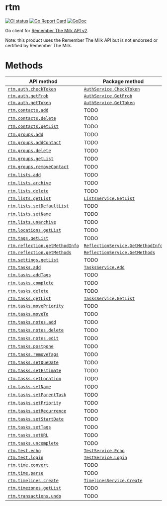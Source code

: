 # rtm

[![CI status](https://github.com/AlekSi/rtm/workflows/CI/badge.svg)](https://github.com/AlekSi/rtm/actions)
[![Go Report Card](https://goreportcard.com/badge/github.com/AlekSi/rtm)](https://goreportcard.com/report/github.com/AlekSi/rtm)
[![GoDoc](https://godoc.org/github.com/AlekSi/rtm?status.svg)](https://godoc.org/github.com/AlekSi/rtm)

Go client for [Remember The Milk API v2](https://www.rememberthemilk.com/services/api/).

Note: this product uses the Remember The Milk API but is not endorsed or certified by Remember The Milk.

# Methods

| API method                                                                                                              | Package method
|-------------------------------------------------------------------------------------------------------------------------|---------------
| [`rtm.auth.checkToken`](https://www.rememberthemilk.com/services/api/methods/rtm.auth.checkToken.rtm)                   | [`AuthService.CheckToken`](https://godoc.org/github.com/AlekSi/rtm#AuthService.CheckToken)
| [`rtm.auth.getFrob`](https://www.rememberthemilk.com/services/api/methods/rtm.auth.getFrob.rtm)                         | [`AuthService.GetFrob`](https://godoc.org/github.com/AlekSi/rtm#AuthService.GetFrob)
| [`rtm.auth.getToken`](https://www.rememberthemilk.com/services/api/methods/rtm.auth.getToken.rtm)                       | [`AuthService.GetToken`](https://godoc.org/github.com/AlekSi/rtm#AuthService.GetToken)
| [`rtm.contacts.add`](https://www.rememberthemilk.com/services/api/methods/rtm.contacts.add.rtm)                         | TODO
| [`rtm.contacts.delete`](https://www.rememberthemilk.com/services/api/methods/rtm.contacts.delete.rtm)                   | TODO
| [`rtm.contacts.getList`](https://www.rememberthemilk.com/services/api/methods/rtm.contacts.getList.rtm)                 | TODO
| [`rtm.groups.add`](https://www.rememberthemilk.com/services/api/methods/rtm.groups.add.rtm)                             | TODO
| [`rtm.groups.addContact`](https://www.rememberthemilk.com/services/api/methods/rtm.groups.addContact.rtm)               | TODO
| [`rtm.groups.delete`](https://www.rememberthemilk.com/services/api/methods/rtm.groups.delete.rtm)                       | TODO
| [`rtm.groups.getList`](https://www.rememberthemilk.com/services/api/methods/rtm.groups.getList.rtm)                     | TODO
| [`rtm.groups.removeContact`](https://www.rememberthemilk.com/services/api/methods/rtm.groups.removeContact.rtm)         | TODO
| [`rtm.lists.add`](https://www.rememberthemilk.com/services/api/methods/rtm.lists.add.rtm)                               | TODO
| [`rtm.lists.archive`](https://www.rememberthemilk.com/services/api/methods/rtm.lists.archive.rtm)                       | TODO
| [`rtm.lists.delete`](https://www.rememberthemilk.com/services/api/methods/rtm.lists.delete.rtm)                         | TODO
| [`rtm.lists.getList`](https://www.rememberthemilk.com/services/api/methods/rtm.lists.getList.rtm)                       | [`ListsService.GetList`](https://godoc.org/github.com/AlekSi/rtm#ListsService.GetList)
| [`rtm.lists.setDefaultList`](https://www.rememberthemilk.com/services/api/methods/rtm.lists.setDefaultList.rtm)         | TODO
| [`rtm.lists.setName`](https://www.rememberthemilk.com/services/api/methods/rtm.lists.setName.rtm)                       | TODO
| [`rtm.lists.unarchive`](https://www.rememberthemilk.com/services/api/methods/rtm.lists.unarchive.rtm)                   | TODO
| [`rtm.locations.getList`](https://www.rememberthemilk.com/services/api/methods/rtm.locations.getList.rtm)               | TODO
| [`rtm.tags.getList`](https://www.rememberthemilk.com/services/api/methods/rtm.tags.getList.rtm)                         | TODO
| [`rtm.reflection.getMethodInfo`](https://www.rememberthemilk.com/services/api/methods/rtm.reflection.getMethodInfo.rtm) | [`ReflectionService.GetMethodInfo`](https://godoc.org/github.com/AlekSi/rtm#ReflectionService.GetMethodInfo)
| [`rtm.reflection.getMethods`](https://www.rememberthemilk.com/services/api/methods/rtm.reflection.getMethods.rtm)       | [`ReflectionService.GetMethods`](https://godoc.org/github.com/AlekSi/rtm#ReflectionService.GetMethods)
| [`rtm.settings.getList`](https://www.rememberthemilk.com/services/api/methods/rtm.settings.getList.rtm)                 | TODO
| [`rtm.tasks.add`](https://www.rememberthemilk.com/services/api/methods/rtm.tasks.add.rtm)                               | [`TasksService.Add`](https://godoc.org/github.com/AlekSi/rtm#TasksService.Add)
| [`rtm.tasks.addTags`](https://www.rememberthemilk.com/services/api/methods/rtm.tasks.addTags.rtm)                       | TODO
| [`rtm.tasks.complete`](https://www.rememberthemilk.com/services/api/methods/rtm.tasks.complete.rtm)                     | TODO
| [`rtm.tasks.delete`](https://www.rememberthemilk.com/services/api/methods/rtm.tasks.delete.rtm)                         | TODO
| [`rtm.tasks.getList`](https://www.rememberthemilk.com/services/api/methods/rtm.tasks.getList.rtm)                       | [`TasksService.GetList`](https://godoc.org/github.com/AlekSi/rtm#TasksService.GetList)
| [`rtm.tasks.movePriority`](https://www.rememberthemilk.com/services/api/methods/rtm.tasks.movePriority.rtm)             | TODO
| [`rtm.tasks.moveTo`](https://www.rememberthemilk.com/services/api/methods/rtm.tasks.moveTo.rtm)                         | TODO
| [`rtm.tasks.notes.add`](https://www.rememberthemilk.com/services/api/methods/rtm.tasks.notes.add.rtm)                   | TODO
| [`rtm.tasks.notes.delete`](https://www.rememberthemilk.com/services/api/methods/rtm.tasks.notes.delete.rtm)             | TODO
| [`rtm.tasks.notes.edit`](https://www.rememberthemilk.com/services/api/methods/rtm.tasks.notes.edit.rtm)                 | TODO
| [`rtm.tasks.postpone`](https://www.rememberthemilk.com/services/api/methods/rtm.tasks.postpone.rtm)                     | TODO
| [`rtm.tasks.removeTags`](https://www.rememberthemilk.com/services/api/methods/rtm.tasks.removeTags.rtm)                 | TODO
| [`rtm.tasks.setDueDate`](https://www.rememberthemilk.com/services/api/methods/rtm.tasks.setDueDate.rtm)                 | TODO
| [`rtm.tasks.setEstimate`](https://www.rememberthemilk.com/services/api/methods/rtm.tasks.setEstimate.rtm)               | TODO
| [`rtm.tasks.setLocation`](https://www.rememberthemilk.com/services/api/methods/rtm.tasks.setLocation.rtm)               | TODO
| [`rtm.tasks.setName`](https://www.rememberthemilk.com/services/api/methods/rtm.tasks.setName.rtm)                       | TODO
| [`rtm.tasks.setParentTask`](https://www.rememberthemilk.com/services/api/methods/rtm.tasks.setParentTask.rtm)           | TODO
| [`rtm.tasks.setPriority`](https://www.rememberthemilk.com/services/api/methods/rtm.tasks.setPriority.rtm)               | TODO
| [`rtm.tasks.setRecurrence`](https://www.rememberthemilk.com/services/api/methods/rtm.tasks.setRecurrence.rtm)           | TODO
| [`rtm.tasks.setStartDate`](https://www.rememberthemilk.com/services/api/methods/rtm.tasks.setStartDate.rtm)             | TODO
| [`rtm.tasks.setTags`](https://www.rememberthemilk.com/services/api/methods/rtm.tasks.setTags.rtm)                       | TODO
| [`rtm.tasks.setURL`](https://www.rememberthemilk.com/services/api/methods/rtm.tasks.setURL.rtm)                         | TODO
| [`rtm.tasks.uncomplete`](https://www.rememberthemilk.com/services/api/methods/rtm.tasks.uncomplete.rtm)                 | TODO
| [`rtm.test.echo`](https://www.rememberthemilk.com/services/api/methods/rtm.test.echo.rtm)                               | [`TestService.Echo`](https://godoc.org/github.com/AlekSi/rtm#TestService.Echo)
| [`rtm.test.login`](https://www.rememberthemilk.com/services/api/methods/rtm.test.login.rtm)                             | [`TestService.Login`](https://godoc.org/github.com/AlekSi/rtm#TestService.Login)
| [`rtm.time.convert`](https://www.rememberthemilk.com/services/api/methods/rtm.time.convert.rtm)                         | TODO
| [`rtm.time.parse`](https://www.rememberthemilk.com/services/api/methods/rtm.time.parse.rtm)                             | TODO
| [`rtm.timelines.create`](https://www.rememberthemilk.com/services/api/methods/rtm.timelines.create.rtm)                 | [`TimelinesService.Create`](https://godoc.org/github.com/AlekSi/rtm#TimelinesService.Create)
| [`rtm.timezones.getList`](https://www.rememberthemilk.com/services/api/methods/rtm.timezones.getList.rtm)               | TODO
| [`rtm.transactions.undo`](https://www.rememberthemilk.com/services/api/methods/rtm.transactions.undo.rtm)               | TODO
